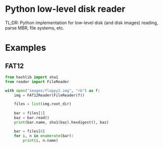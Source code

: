 # Python low-level disk reader

TL;DR: Python implementation for low-level disk (and disk images) reading, parse MBR, file systems, etc.

# Examples

## FAT12

```python
from hashlib import sha1
from reader import FileReader

with open("images/floppy2.img", "rb") as f:
    img = FAT12Reader(FileReader(f))

    files = list(img.root_dir)
    
    bar = files[1]
    baz = bar.read()
    print(bar.name, sha1(baz).hexdigest(), baz)

    bar = files[6]
    for i, n in enumerate(bar):
        print(i, n.name)
```